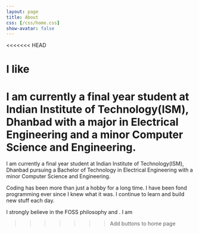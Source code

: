```yaml
---
layout: page
title: About
css: [/css/home.css]
show-avatar: false
---
```

<<<<<<< HEAD

<!-- Typed.js --> 
<script src="/js/jquery-1.11.2.min.js"></script> <!-- Typed.js uses old jquery ver -->
<script src="/js/typed.js" type="text/javascript"></script>
<script>
  $(function(){
    $(".typed").typed({
      strings: [ " to know things.", " to code my way through life."],
      typeSpeed: 100,
      loop: true,
      backDelay: 1000
    });
  });
</script>

<div class="mobile-js-hide">
  <div class="row">
    <div class="col-sm-12">
      <div class="text-center">
          <h1>I like<span class="typed" style="color:#890000"></span></h1>
      </div>
    </div>
  </div>
</div>


I am currently a final year student at Indian Institute of Technology(ISM), Dhanbad with a major in Electrical Engineering and a minor Computer Science and Engineering.
=======
I am currently a final year student at Indian Institute of Technology(ISM), Dhanbad pursuing a Bachelor of Technology in Electrical Engineering with a minor Computer Science and Engineering.  

Coding has been more than just a hobby for a long time. I have been fond programming ever since I knew what it was. I continue to learn and build new stuff each day.  

I strongly believe in the FOSS philosophy and . I am 
>>>>>>> Add buttons to home page
